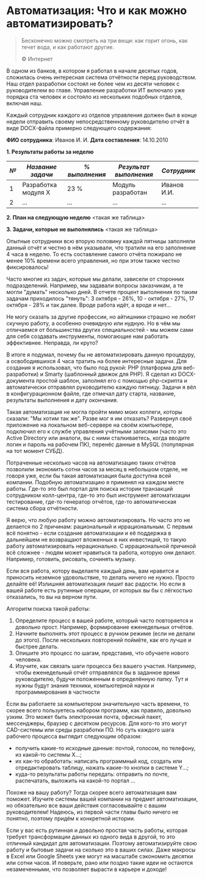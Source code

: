 # Автоматизация: Что и как можно автоматизировать?

> Бесконечно можно смотреть на три вещи: как горит огонь, как течет вода, и как работают другие.
>
> ©️ Интернет

В одном из банков, в котором я работал в начале десятых годов, сложилась очень интересная система отчётности перед руководством. Наш отдел разработки состоял не более чем из десяти человек с руководителем во главе. Управление разработки ИТ включало уже порядка ста человек и состояло из нескольких подобных отделов, включая наш.

Каждый сотрудник каждого из отделов управления должен был в конце недели отправить своему непосредственному руководителю отчёт в виде DOCX-файла примерно следующего содержания:

**ФИО сотрудника**: Иванов И. И.
**Дата составления**: 14.10.2010

**1. Результаты работы за неделю**

| *№* | *Название задачи*   | *% выполнения* | *Результат выполнения* | *Сотрудник* |
|-----|---------------------|----------------|------------------------|-------------|
| 1   | Разработка модуля Х | 23 %           | Модуль разработан      | Иванов И.И. |
| 2   | ...                 | ...            | ...                    | ...         |

**2. План на следующую неделю**
<такая же таблица>

**3. Задачи, которые не выполнялись**
<такая же таблица>

Опытные сотрудники всю вторую половину каждой пятницы заполняли данный отчёт и честно в нём указывали, что тратили на его заполнение 4 часа в неделю. То есть составление самого отчёта пожирало не менее 10% времени всего управления, но при этом также честно фиксировалось!

Часто многие из задач, которые мы делали, зависели от сторонних подразделений. Например, мы задавали вопросы заказчикам, а те могли "думать" несколько дней. В отчете процент выполнения по таким задачам приходилось "тянуть": 3 октября - 26%, 10 - октября - 27%, 17 октября - 28% и так далее. Вроде работа идёт, а вроде и нет...

Не могу сказать за другие профессии, но айтишники страшно не любят скучную работу, а особенно очевидную или нудную. Но в чём мы отличаемся от большинства других специальностей - мы можем сами для себя создавать инструменты, помогающие нам работать эффективнее. Неправда, ли круто?

В итоге я подумал, почему бы не автоматизировать данную процедуру, а освободившихся 4 часа тратить на более интересные задачи. Для создания я использовал, что было под рукой: PHP (платформа для веб-разработки) и Smarty (шаблонный движок для PHP). Я сделал из DOCX-документа простой шаблон, заполнял его с помощью php-скрипта и автоматически отправлял руководителю каждую пятницу. Задачи я вёл в конфигурационном файле, где отмечал дату
старта, название, результаты выполнения и дату окончания.

Такая автоматизация не могла пройти мимо моих коллеги, которы сказали: "Мы хотим так же". Разве мог я им отказать? Развернул своё приложение на локальном веб-сервере на своём компьютере, подключил его к службе управления учётными записями (часто это Active Directory или аналоги, вы с ними сталкиваетесь, когда вводите логин и пароль на рабочем ПК), перенёс данные в MySQL (популярная на тот момент СУБД).

Потраченные несколько часов на автоматизацию таких отчётов позволили экономить сотни часов за месяц в небольшом отделе, не говоря уже, если бы такая автоматизация была доступна всей компании. Подобную автоматизацию я применял на каждом месте работы. Где-то это был портал для поиска истории транзакций сотрудником колл-центра, где-то это был инструмент автоматизации тестирование, где-то генератор отчётов, где-то автоматическая система сбора отчётности.

Я верю, что любую работу можно автоматизировать. Но часто это не делается по 2 причинам: рациональный и иррациональным. С первым всё понятно - если создание автоматизации и её поддержка в дальнейшем не возвращают вложенных в них инвестиций, то такую работу автоматизировать нерационально. С иррациональной причиной всё сложнее - людям может нравиться та работа, которую они делают. Например, готовить, рисовать, сочинять музыку.

Если вся работа, котору выделаете каждый день, вам нравится и приносить неземное удовольствие, то делать ничего не нужно. Просто делайте её! Излишняя автоматизация лишит вас радости. Но если в вашей работе есть рутинные операции, от которых вы бы с лёгкостью отказались, то вы на верном пути.

Алгоритм поиска такой работы:

1. Определите процесс в вашей работе, который часто повторяется и довольно прост. Например, формирование еженедельных отчётов.
2. Начните выполнять этот процесс в ручном режиме (если не делали до этого). После нескольких повторений поймёте, как его лучше и быстрее делать.
3. Опишите это процесс по шагам, представив, что обучаете нового человека.
4. Изучите, как связать шаги процесса без вашего участия. Например, чтобы еженедельный отчёт отправлялся бы в заданное время руководителю, будучи положенным в определённую папку. Тут и нужны будут знания техники, компьютерной науки и программирования в частности

Если вы работаете за компьютером значительную часть времени, то скорее всего пользуетесь набором программ, как правило, довольно узким. Это может быть электронная почта, офисный пакет, мессенджеры, браузер с десятком ресурсов. Для кого-то это могут CAD-системы или среды разработки ПО. Но суть каждого шага рабочего процесса выглядит следующим образом:

- получить какие-то исходные данные: почтой, голосом, по телефону, из какой-то системы X...;
- их как-то обработать: написать программный код, создать или отредактировать таблицу, нажать какие-то кнопки в системе Y...;
- куда-то результаты работы передать: отправить по почте, распечатать, выложить на какой-то портал ...

Похоже на вашу работу? Тогда скорее всего автоматизация вам поможет. Изучите системы вашей компании на предмет автоматизации, но обязательно все ваши действия согласовывайте с вашим руководителем! Надеюсь, из первой части главы было ничего не понятно, поэтому придём к конкретной истории.

Если у вас есть рутинная и довольно простая часть работы, которая требует трансформации данных из одного вида в другой, то это отличный кандидат для автоматизации. Поэтому автоматизируйте свою работу и бытовые задачи на сколько это в ваших силах. Даже макросы в Excel или Google Sheets уже могут на масштабе сэкономить десятки или сотни часов. И поверьте, рано или поздно такие идеи не остаются незамеченными, что позволяет вырасти в карьере и доходе!
